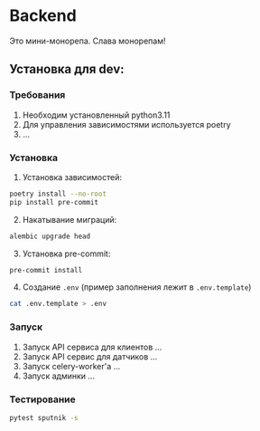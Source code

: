 # Backend
Это мини-монорепа. Слава монорепам!
## Установка для dev:
### Требования
1) Необходим установленный python3.11
2) Для управления зависимостями используется poetry
3) ...
### Установка
1) Установка зависимостей:
```bash
poetry install --no-root
pip install pre-commit
```
2) Накатывание миграций:
```bash
alembic upgrade head
```
3) Установка pre-commit:
```bash
pre-commit install
```
4) Создание `.env` (пример заполнения лежит в `.env.template`)
```bash
cat .env.template > .env
```
### Запуск
1) Запуск API сервиса для клиентов
...
2) Запуск API сервис для датчиков
...
3) Запуск celery-worker'а
...
4) Запуск админки
...
### Тестирование
```bash
pytest sputnik -s
```
